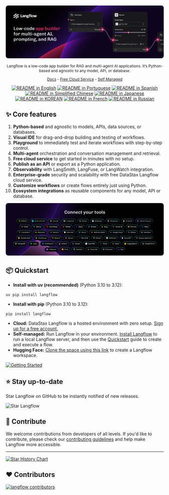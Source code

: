 <!-- markdownlint-disable MD030 -->

![Langflow](./docs/static/img/hero.png)

<p align="center" style="font-size: 12px;">
    Langflow is a low-code app builder for RAG and multi-agent AI applications. It’s Python-based and agnostic to any model, API, or database.
</p>

<p align="center" style="font-size: 12px;">
    <a href="https://docs.langflow.org" style="text-decoration: underline;">Docs</a> -
    <a href="https://astra.datastax.com/signup?type=langflow" style="text-decoration: underline;">Free Cloud Service</a> -
    <a href="https://docs.langflow.org/get-started-installation" style="text-decoration: underline;">Self Managed</a>

</p>

<div align="center">
  <a href="./README.md"><img alt="README in English" src="https://img.shields.io/badge/English-d9d9d9"></a>
  <a href="./README.PT.md"><img alt="README in Portuguese" src="https://img.shields.io/badge/Portuguese-d9d9d9"></a>
  <a href="./README.ES.md"><img alt="README in Spanish" src="https://img.shields.io/badge/Spanish-d9d9d9"></a>
  <a href="./README.zh_CN.md"><img alt="README in Simplified Chinese" src="https://img.shields.io/badge/简体中文-d9d9d9"></a>
  <a href="./README.ja.md"><img alt="README in Japanese" src="https://img.shields.io/badge/日本語-d9d9d9"></a>
  <a href="./README.KR.md"><img alt="README in KOREAN" src="https://img.shields.io/badge/한국어-d9d9d9"></a>
  <a href="./README.FR.md"><img alt="README in French" src="https://img.shields.io/badge/Français-d9d9d9"></a>
  <a href="./README.RU.md"><img alt="README in Russian" src="https://img.shields.io/badge/Русский"></a>
</div>

## ✨ Core features

1. **Python-based** and agnostic to models, APIs, data sources, or databases.
2. **Visual IDE** for drag-and-drop building and testing of workflows.
3. **Playground** to immediately test and iterate workflows with step-by-step control.
4. **Multi-agent** orchestration and conversation management and retrieval.
5. **Free cloud service** to get started in minutes with no setup.
6. **Publish as an API** or export as a Python application.
7. **Observability** with LangSmith, LangFuse, or LangWatch integration.
8. **Enterprise-grade** security and scalability with free DataStax Langflow cloud service.
9. **Customize workflows** or create flows entirely just using Python.
10. **Ecosystem integrations** as reusable components for any model, API or database.

![Integrations](./docs/static/img/integrations.png)

## 📦 Quickstart

- **Install with uv (recommended)** (Python 3.10 to 3.12):

```shell
uv pip install langflow
```

- **Install with pip** (Python 3.10 to 3.12):

```shell
pip install langflow
```

- **Cloud:** DataStax Langflow is a hosted environment with zero setup. [Sign up for a free account.](https://astra.datastax.com/signup?type=langflow)
- **Self-managed:** Run Langflow in your environment. [Install Langflow](https://docs.langflow.org/get-started-installation) to run a local Langflow server, and then use the [Quickstart](https://docs.langflow.org/get-started-quickstart) guide to create and execute a flow.
- **Hugging Face:** [Clone the space using this link](https://huggingface.co/spaces/Langflow/Langflow?duplicate=true) to create a Langflow workspace.

[![Getting Started](https://github.com/user-attachments/assets/f1adfbe7-3c35-43a4-b265-661f3d4f875f)](https://www.youtube.com/watch?v=kinngWhaUKM)

## ⭐ Stay up-to-date

Star Langflow on GitHub to be instantly notified of new releases.

![Star Langflow](https://github.com/user-attachments/assets/03168b17-a11d-4b2a-b0f7-c1cce69e5a2c)

## 👋 Contribute

We welcome contributions from developers of all levels. If you'd like to contribute, please check our [contributing guidelines](./CONTRIBUTING.md) and help make Langflow more accessible.

---

[![Star History Chart](https://api.star-history.com/svg?repos=langflow-ai/langflow&type=Timeline)](https://star-history.com/#langflow-ai/langflow&Date)

## ❤️ Contributors

[![langflow contributors](https://contrib.rocks/image?repo=langflow-ai/langflow)](https://github.com/langflow-ai/langflow/graphs/contributors)

